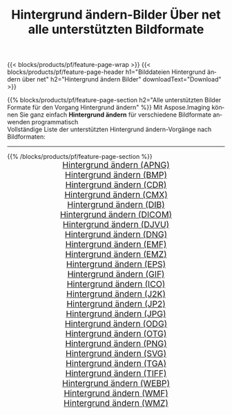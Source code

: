 ﻿---
title: Hintergrund ändern-Bilder Über net alle unterstützten Bildformate 
weight: 3920
url: /de/net/change-background 
lang: de
langdirlevel: 2
locales: zh-hans,ja,it,ru,de,es,fr,nl,id,lt,pl,pt,vi,tr,ko,zh-hant,ar,hi,th,sv,cs,uk,he
description: Mit Aspose.Imaging können Sie ganz einfach Hintergrund ändern Bilder über net
---

{{< blocks/products/pf/feature-page-wrap >}}
{{< blocks/products/pf/feature-page-header h1="Bilddateien Hintergrund ändern über net" h2="Hintergrund ändern Bilder" downloadText="Download" >}}


{{% blocks/products/pf/feature-page-section  h2="Alle unterstützten Bilder Formate für den Vorgang Hintergrund ändern" %}}
Mit Aspose.Imaging können Sie ganz einfach **Hintergrund ändern** für verschiedene Bildformate anwenden programmatisch
<br/>
Vollständige Liste der unterstützten Hintergrund ändern-Vorgänge nach Bildformaten:
<hr/>
{{% /blocks/products/pf/feature-page-section %}}
<div class="container-fluid productfamilypage bg-gray">
    <div class="convertypes bg-gray agp-content section">
        <div class="container">
		<div class="row other-converters" style="gap: 10px;font-size: 19px;text-align:center;">
		    <div class='col-md-2 other-converter remove-lp remove-rp'><a href="/imaging/de/net/change-background/apng" style="padding:15px;">Hintergrund ändern (APNG)</a></div><div class='col-md-2 other-converter remove-lp remove-rp'><a href="/imaging/de/net/change-background/bmp" style="padding:15px;">Hintergrund ändern (BMP)</a></div><div class='col-md-2 other-converter remove-lp remove-rp'><a href="/imaging/de/net/change-background/cdr" style="padding:15px;">Hintergrund ändern (CDR)</a></div><div class='col-md-2 other-converter remove-lp remove-rp'><a href="/imaging/de/net/change-background/cmx" style="padding:15px;">Hintergrund ändern (CMX)</a></div><div class='col-md-2 other-converter remove-lp remove-rp'><a href="/imaging/de/net/change-background/dib" style="padding:15px;">Hintergrund ändern (DIB)</a></div><div class='col-md-2 other-converter remove-lp remove-rp'><a href="/imaging/de/net/change-background/dicom" style="padding:15px;">Hintergrund ändern (DICOM)</a></div><div class='col-md-2 other-converter remove-lp remove-rp'><a href="/imaging/de/net/change-background/djvu" style="padding:15px;">Hintergrund ändern (DJVU)</a></div><div class='col-md-2 other-converter remove-lp remove-rp'><a href="/imaging/de/net/change-background/dng" style="padding:15px;">Hintergrund ändern (DNG)</a></div><div class='col-md-2 other-converter remove-lp remove-rp'><a href="/imaging/de/net/change-background/emf" style="padding:15px;">Hintergrund ändern (EMF)</a></div><div class='col-md-2 other-converter remove-lp remove-rp'><a href="/imaging/de/net/change-background/emz" style="padding:15px;">Hintergrund ändern (EMZ)</a></div><div class='col-md-2 other-converter remove-lp remove-rp'><a href="/imaging/de/net/change-background/eps" style="padding:15px;">Hintergrund ändern (EPS)</a></div><div class='col-md-2 other-converter remove-lp remove-rp'><a href="/imaging/de/net/change-background/gif" style="padding:15px;">Hintergrund ändern (GIF)</a></div><div class='col-md-2 other-converter remove-lp remove-rp'><a href="/imaging/de/net/change-background/ico" style="padding:15px;">Hintergrund ändern (ICO)</a></div><div class='col-md-2 other-converter remove-lp remove-rp'><a href="/imaging/de/net/change-background/j2k" style="padding:15px;">Hintergrund ändern (J2K)</a></div><div class='col-md-2 other-converter remove-lp remove-rp'><a href="/imaging/de/net/change-background/jp2" style="padding:15px;">Hintergrund ändern (JP2)</a></div><div class='col-md-2 other-converter remove-lp remove-rp'><a href="/imaging/de/net/change-background/jpg" style="padding:15px;">Hintergrund ändern (JPG)</a></div><div class='col-md-2 other-converter remove-lp remove-rp'><a href="/imaging/de/net/change-background/odg" style="padding:15px;">Hintergrund ändern (ODG)</a></div><div class='col-md-2 other-converter remove-lp remove-rp'><a href="/imaging/de/net/change-background/otg" style="padding:15px;">Hintergrund ändern (OTG)</a></div><div class='col-md-2 other-converter remove-lp remove-rp'><a href="/imaging/de/net/change-background/png" style="padding:15px;">Hintergrund ändern (PNG)</a></div><div class='col-md-2 other-converter remove-lp remove-rp'><a href="/imaging/de/net/change-background/svg" style="padding:15px;">Hintergrund ändern (SVG)</a></div><div class='col-md-2 other-converter remove-lp remove-rp'><a href="/imaging/de/net/change-background/tga" style="padding:15px;">Hintergrund ändern (TGA)</a></div><div class='col-md-2 other-converter remove-lp remove-rp'><a href="/imaging/de/net/change-background/tiff" style="padding:15px;">Hintergrund ändern (TIFF)</a></div><div class='col-md-2 other-converter remove-lp remove-rp'><a href="/imaging/de/net/change-background/webp" style="padding:15px;">Hintergrund ändern (WEBP)</a></div><div class='col-md-2 other-converter remove-lp remove-rp'><a href="/imaging/de/net/change-background/wmf" style="padding:15px;">Hintergrund ändern (WMF)</a></div><div class='col-md-2 other-converter remove-lp remove-rp'><a href="/imaging/de/net/change-background/wmz" style="padding:15px;">Hintergrund ändern (WMZ)</a></div>
                </div>
        </div>
    </div>
</div>
<br/>
